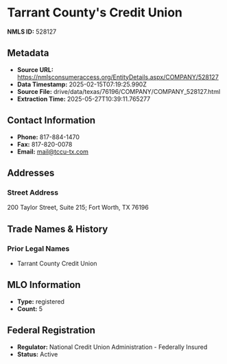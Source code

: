 # Tarrant County's Credit Union

**NMLS ID:** 528127

## Metadata
- **Source URL:** https://nmlsconsumeraccess.org/EntityDetails.aspx/COMPANY/528127
- **Data Timestamp:** 2025-02-15T07:19:25.990Z
- **Source File:** drive/data/texas/76196/COMPANY/COMPANY_528127.html
- **Extraction Time:** 2025-05-27T10:39:11.765277

## Contact Information
- **Phone:** 817-884-1470
- **Fax:** 817-820-0078
- **Email:** mail@tccu-tx.com

## Addresses
### Street Address
200 Taylor Street, Suite 215; Fort Worth, TX 76196

## Trade Names & History
### Prior Legal Names
- Tarrant County Credit Union

## MLO Information
- **Type:** registered
- **Count:** 5

## Federal Registration
- **Regulator:** National Credit Union Administration - Federally Insured
- **Status:** Active
